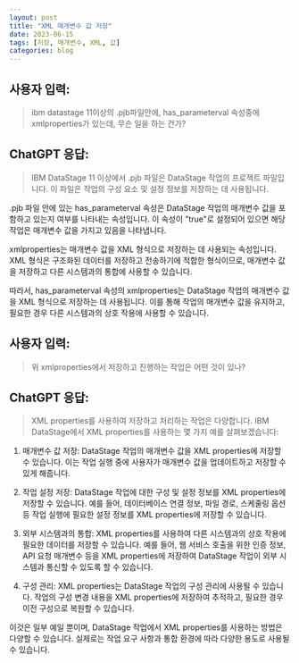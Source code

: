 ```yaml
---
layout: post
title: "XML 매개변수 값 저장"
date: 2023-06-15
tags: [저장, 매개변수, XML, 값]
categories: blog
---
```


## 사용자 입력:
> ibm datastage 11이상의  .pjb파일안에, has_parameterval 속성중에 xmlproperties가 있는데, 무슨 일을 하는 건가?

## ChatGPT 응답:
> IBM DataStage 11 이상에서 .pjb 파일은 DataStage 작업의 프로젝트 파일입니다. 이 파일은 작업의 구성 요소 및 설정 정보를 저장하는 데 사용됩니다.

.pjb 파일 안에 있는 has_parameterval 속성은 DataStage 작업의 매개변수 값을 포함하고 있는지 여부를 나타내는 속성입니다. 이 속성이 "true"로 설정되어 있으면 해당 작업은 매개변수 값을 가지고 있음을 나타냅니다.

xmlproperties는 매개변수 값을 XML 형식으로 저장하는 데 사용되는 속성입니다. XML 형식은 구조화된 데이터를 저장하고 전송하기에 적합한 형식이므로, 매개변수 값을 저장하고 다른 시스템과의 통합에 사용할 수 있습니다.

따라서, has_parameterval 속성의 xmlproperties는 DataStage 작업의 매개변수 값을 XML 형식으로 저장하는 데 사용됩니다. 이를 통해 작업의 매개변수 값을 유지하고, 필요한 경우 다른 시스템과의 상호 작용에 사용할 수 있습니다.

## 사용자 입력:
> 위  xmlproperties에서 저장하고 진행하는 작업은 어떤 것이 있나?

## ChatGPT 응답:
> XML properties를 사용하여 저장하고 처리하는 작업은 다양합니다. IBM DataStage에서 XML properties를 사용하는 몇 가지 예를 살펴보겠습니다:

1. 매개변수 값 저장: DataStage 작업의 매개변수 값을 XML properties에 저장할 수 있습니다. 이는 작업 실행 중에 사용자가 매개변수 값을 업데이트하고 저장할 수 있게 해줍니다.

2. 작업 설정 저장: DataStage 작업에 대한 구성 및 설정 정보를 XML properties에 저장할 수 있습니다. 예를 들어, 데이터베이스 연결 정보, 파일 경로, 스케줄링 옵션 등 작업 실행에 필요한 설정 정보를 XML properties에 저장할 수 있습니다.

3. 외부 시스템과의 통합: XML properties를 사용하여 다른 시스템과의 상호 작용에 필요한 데이터를 저장할 수 있습니다. 예를 들어, 웹 서비스 호출을 위한 인증 정보, API 요청 매개변수 등을 XML properties에 저장하여 DataStage 작업이 외부 시스템과 통신할 수 있도록 할 수 있습니다.

4. 구성 관리: XML properties는 DataStage 작업의 구성 관리에 사용될 수 있습니다. 작업의 구성 변경 내용을 XML properties에 저장하여 추적하고, 필요한 경우 이전 구성으로 복원할 수 있습니다.

이것은 일부 예일 뿐이며, DataStage 작업에서 XML properties를 사용하는 방법은 다양할 수 있습니다. 실제로는 작업 요구 사항과 통합 환경에 따라 다양한 용도로 사용될 수 있습니다.

